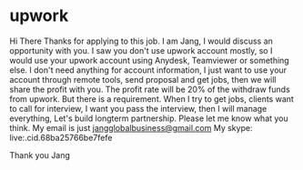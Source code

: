 # upwork

Hi There
Thanks for applying to this job.
I am Jang, I would discuss an opportunity with you.
I saw you don't use upwork account mostly, so I would use your upwork account using Anydesk, Teamviewer or something else.
I don't need anything for account information, I just want to use your account through remote tools, send proposal and get jobs, then we will share the profit with you. The profit rate will be 20% of the withdraw funds from upwork.
But there is a requirement. When I try to get jobs, clients want to call for interview, I want you pass the interview, then I will manage everything, Let's build longterm partnership.
Please let me know what you think.
My email is just jangglobalbusiness@gmail.com
My skype: live:.cid.68ba25766be7fefe

Thank you
Jang
